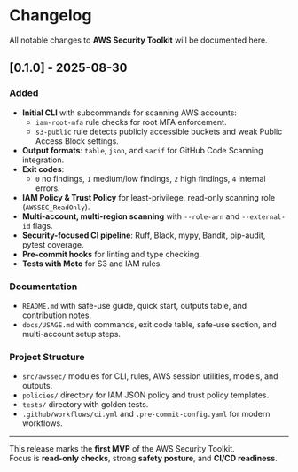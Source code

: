 
# Changelog

All notable changes to **AWS Security Toolkit** will be documented here.

## [0.1.0] - 2025-08-30
### Added
- **Initial CLI** with subcommands for scanning AWS accounts:
  - `iam-root-mfa` rule checks for root MFA enforcement.
  - `s3-public` rule detects publicly accessible buckets and weak Public Access Block settings.
- **Output formats**: `table`, `json`, and `sarif` for GitHub Code Scanning integration.
- **Exit codes**:
  - `0` no findings, `1` medium/low findings, `2` high findings, `4` internal errors.
- **IAM Policy & Trust Policy** for least-privilege, read-only scanning role (`AWSSEC_ReadOnly`).
- **Multi-account, multi-region scanning** with `--role-arn` and `--external-id` flags.
- **Security-focused CI pipeline**: Ruff, Black, mypy, Bandit, pip-audit, pytest coverage.
- **Pre-commit hooks** for linting and type checking.
- **Tests with Moto** for S3 and IAM rules.

### Documentation
- `README.md` with safe-use guide, quick start, outputs table, and contribution notes.
- `docs/USAGE.md` with commands, exit code table, safe-use section, and multi-account setup steps.

### Project Structure
- `src/awssec/` modules for CLI, rules, AWS session utilities, models, and outputs.
- `policies/` directory for IAM JSON policy and trust policy templates.
- `tests/` directory with golden tests.
- `.github/workflows/ci.yml` and `.pre-commit-config.yaml` for modern workflows.

---
This release marks the **first MVP** of the AWS Security Toolkit.  
Focus is **read-only checks**, strong **safety posture**, and **CI/CD readiness**.
